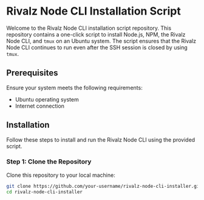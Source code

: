 # Rivalz Node CLI Installation Script

Welcome to the Rivalz Node CLI installation script repository. This repository contains a one-click script to install Node.js, NPM, the Rivalz Node CLI, and `tmux` on an Ubuntu system. The script ensures that the Rivalz Node CLI continues to run even after the SSH session is closed by using `tmux`.

## Prerequisites

Ensure your system meets the following requirements:
- Ubuntu operating system
- Internet connection

## Installation

Follow these steps to install and run the Rivalz Node CLI using the provided script.

### Step 1: Clone the Repository

Clone this repository to your local machine:

```bash
git clone https://github.com/your-username/rivalz-node-cli-installer.git
cd rivalz-node-cli-installer
